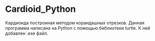 # Cardioid_Python
Кардиоида построиная методом корандашных отрезков.
Данная программа написана на Python с помощью библиотеки turtle. К ней добавлен .exe файл.
